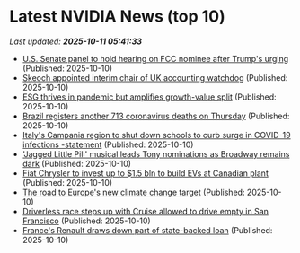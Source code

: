 # Latest NVIDIA News (top 10)
_Last updated: **2025-10-11 05:41:33**_

- [U.S. Senate panel to hold hearing on FCC nominee after Trump's urging](https://biztoc.com/x/7a65e8da7a12d456) (Published: 2025-10-10)
- [Skeoch appointed interim chair of UK accounting watchdog](https://biztoc.com/x/a2c4f1d25444e0cb) (Published: 2025-10-10)
- [ESG thrives in pandemic but amplifies growth-value split](https://biztoc.com/x/f2d9ad0dfff4270e) (Published: 2025-10-10)
- [Brazil registers another 713 coronavirus deaths on Thursday](https://biztoc.com/x/c9893ac1a40b5115) (Published: 2025-10-10)
- [Italy's Campania region to shut down schools to curb surge in COVID-19 infections -statement](https://biztoc.com/x/1d20fd273ce9964b) (Published: 2025-10-10)
- ['Jagged Little Pill' musical leads Tony nominations as Broadway remains dark](https://biztoc.com/x/9822db795fa24af8) (Published: 2025-10-10)
- [Fiat Chrysler to invest up to $1.5 bln to build EVs at Canadian plant](https://biztoc.com/x/cef6b050e0868e72) (Published: 2025-10-10)
- [The road to Europe's new climate change target](https://biztoc.com/x/ca9a52adf968aeca) (Published: 2025-10-10)
- [Driverless race steps up with Cruise allowed to drive empty in San Francisco](https://biztoc.com/x/dd3da8de99cd6c9e) (Published: 2025-10-10)
- [France's Renault draws down part of state-backed loan](https://biztoc.com/x/42f20f2286df1111) (Published: 2025-10-10)
